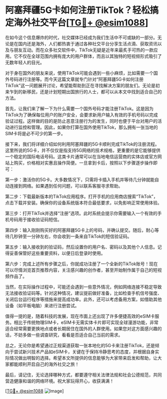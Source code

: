 # 阿塞拜疆5G卡如何注册TikTok？轻松搞定海外社交平台[[TG💪+ @esim1088](https://t.me/s/esim1088)]

在如今这个信息爆炸的时代，社交媒体已经成为我们生活中不可或缺的一部分。无论是在国内还是海外，人们都热衷于通过各种社交平台分享生活点滴、获取资讯以及与朋友互动。而在众多社交软件中，TikTok无疑是近年来最炙手可热的一款应用。它不仅在全球范围内拥有庞大的用户群体，而且以其独特的短视频形式吸引了无数年轻人的目光。

对于身在国外的朋友来说，使用TikTok可能会遇到一些小麻烦，比如需要一个国外号码进行注册等。而今天这篇文章就专门针对“阿塞拜疆5G卡如何注册TikTok”这一问题展开讨论，希望能帮助到正在寻找解决方案的朋友们。无论是初来乍到的新移民，还是计划短期出国旅行的人士，都可以从本文中找到适合自己的方法。

首先，让我们来了解一下为什么需要一个国外号码才能注册TikTok。这是因为TikTok为了确保每位用户的账户安全，会要求新用户输入有效的手机号码以完成验证过程。这样做的目的是防止恶意注册行为的发生，同时也便于平台对用户的活动进行监控和管理。因此，如果你打算在国外使用TikTok，那么拥有一张当地的SIM卡将是必不可少的第一步。

接下来，我们将详细介绍如何利用阿塞拜疆的5G卡顺利完成TikTok的注册流程。这里所说的5G卡，并不仅仅是指支持5G网络的技术规格，更重要的是它能够提供一个稳定的国际电话号码。这类卡片通常可以在当地电信运营商的实体店或官方网站上购买，价格相对实惠且操作简便。一旦拿到卡后，按照以下步骤逐步操作即可：

第一步：激活你的5G卡。大多数情况下，只需将卡插入手机并等待几分钟就能自动连接到网络。如果遇到任何问题，可以联系客服寻求帮助。

第二步：下载最新版本的TikTok应用程序。打开手机的应用商店搜索“TikTok”，点击下载并安装。确保你的设备系统版本符合最低要求，以免影响正常使用体验。

第三步：打开TikTok并选择“注册”选项。此时系统会提示你需要输入一个有效的手机号码用于接收验证码短信。

第四步：输入刚刚购买好的阿塞拜疆5G卡上的号码，并确认提交。随后，耐心等待几秒钟至一分钟左右，你会收到一条来自TikTok的短信验证码。

第五步：输入接收到的验证码，然后设置你的用户名、密码以及其他个人信息。记得妥善保管好这些重要资料，以便日后登录时使用。

第六步：完成上述所有步骤之后，你就成功注册了一个全新的TikTok账号！现在可以尽情浏览首页推荐内容，关注感兴趣的创作者，甚至开始制作属于自己的短视频作品了。

当然，在实际操作过程中，可能还会遇到一些意外情况，例如网络连接不稳定导致无法接收验证码等。针对这种情况，建议提前做好准备，比如检查手机信号强度、关闭后台运行程序等措施来提高成功率。此外，还可以考虑备用方案，如借助其他设备（如平板电脑）来进行注册尝试。

值得一提的是，随着科技的发展，现在市面上还出现了许多便捷高效的eSIM卡服务。相比于传统物理SIM卡，eSIM卡无需实体卡片即可实现全球漫游功能，非常适合经常需要更换地点或者长期居住在国外的人群使用。如果您对这方面感兴趣的话，不妨多做一些调查研究，看看是否适合自己当前的需求。

总之，无论你是希望通过正规渠道获取一张本地化的5G卡来注册TikTok，还是倾向于尝试新兴技术产品如eSIM卡，关键在于保持冷静思考的态度，并根据自身实际情况做出明智的选择。希望本文所提供的信息能够为大家带来启发和帮助，让大家都能顺利开启自己的海外社交之旅！

最后，请记住，无论选择哪种方式，都要遵守相关法律法规和社会公德规范，共同营造健康和谐的网络环境。祝大家玩得开心，收获满满！

[[TG💪+ @esim1088](https://t.me/s/esim1088) ![Image](https://i.postimg.cc/4NQfJmqS/Snipaste-2025-05-13-00-14-12.png)]